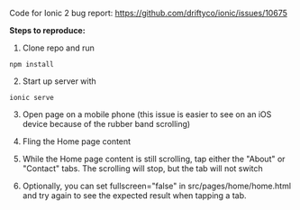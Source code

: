 Code for Ionic 2 bug report: https://github.com/driftyco/ionic/issues/10675

**Steps to reproduce:**

1. Clone repo and run 
```
npm install
```
2. Start up server with
```
ionic serve
```
3. Open page on a mobile phone (this issue is easier to see on an iOS device because of the rubber band scrolling)

4. Fling the Home page content

5. While the Home page content is still scrolling, tap either the "About" or "Contact" tabs. The scrolling will stop, but the tab will not switch

6. Optionally, you can set fullscreen="false" in src/pages/home/home.html and try again to see the expected result when tapping a tab.
